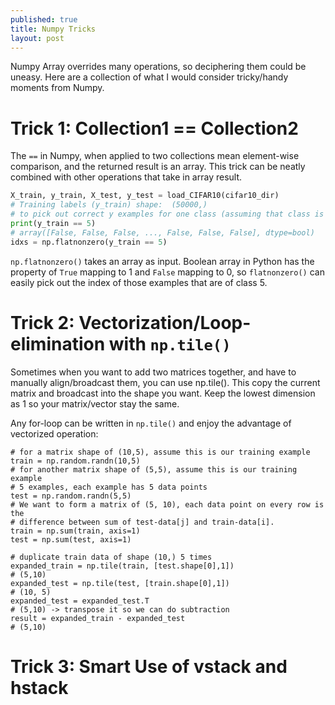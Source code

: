 ```yaml
---
published: true
title: Numpy Tricks
layout: post
---
```






Numpy Array overrides many operations, so deciphering them could be uneasy. Here are a collection of what I would consider tricky/handy moments from Numpy.

# Trick 1: Collection1 == Collection2

The `==` in Numpy, when applied to two collections mean element-wise comparison, and the returned result is an array. This trick can be neatly combined with other operations that take in array result.

```python
X_train, y_train, X_test, y_test = load_CIFAR10(cifar10_dir)
# Training labels (y_train) shape:  (50000,)
# to pick out correct y examples for one class (assuming that class is indexed at 5)
print(y_train == 5)
# array([False, False, False, ..., False, False, False], dtype=bool)
idxs = np.flatnonzero(y_train == 5)
```

`np.flatnonzero()` takes an array as input. Boolean array in Python has the property of `True` mapping to 1 and `False` mapping to 0, so `flatnonzero()` can easily pick out the index of those examples that are of class 5.

# Trick 2: Vectorization/Loop-elimination with `np.tile()`

Sometimes when you want to add two matrices together, and have to manually align/broadcast them, you can use np.tile(). This copy the current matrix and broadcast into the shape you want. Keep the lowest dimension as 1 so your matrix/vector stay the same.

Any for-loop can be written in `np.tile()` and enjoy the advantage of vectorized operation:

```
# for a matrix shape of (10,5), assume this is our training example
train = np.random.randn(10,5)
# for another matrix shape of (5,5), assume this is our training example
# 5 examples, each example has 5 data points
test = np.random.randn(5,5)
# We want to form a matrix of (5, 10), each data point on every row is the 
# difference between sum of test-data[j] and train-data[i].
train = np.sum(train, axis=1)
test = np.sum(test, axis=1)

# duplicate train data of shape (10,) 5 times
expanded_train = np.tile(train, [test.shape[0],1])
# (5,10)
expanded_test = np.tile(test, [train.shape[0],1])
# (10, 5)
expanded_test = expanded_test.T
# (5,10) -> transpose it so we can do subtraction
result = expanded_train - expanded_test
# (5,10)
```

# Trick 3: Smart Use of vstack and hstack
